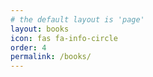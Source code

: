 ```yaml
---
# the default layout is 'page'
layout: books
icon: fas fa-info-circle
order: 4
permalink: /books/
---
```

